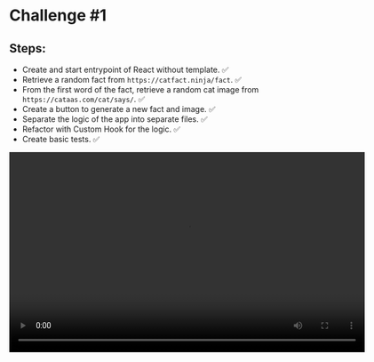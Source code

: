 # Challenge #1

## Steps:

- Create and start entrypoint of React without template. ✅
- Retrieve a random fact from `https://catfact.ninja/fact`. ✅
- From the first word of the fact, retrieve a random cat image from `https://cataas.com/cat/says/`. ✅
- Create a button to generate a new fact and image. ✅
- Separate the logic of the app into separate files. ✅
- Refactor with Custom Hook for the logic. ✅
- Create basic tests. ✅
<video width="640" height="360" controls>
  <source src="https://github.com/cristiand395/challenge-1/raw/main/assets/preview.mp4" type="video/mp4">
  Your browser does not support the video tag.
</video>
